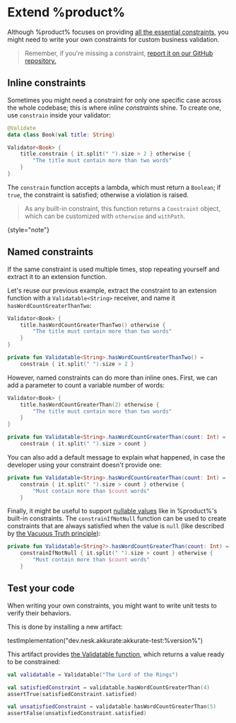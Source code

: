 # Extend %product%

Although %product% focuses on providing [all the essential constraints](constraints-reference.md), you might need to
write your own constraints for custom business validation.

> Remember, if you're missing a constraint, [report it on our GitHub repository.](%github_product_url%/issues)

## Inline constraints

Sometimes you might need a constraint for only one specific case across the whole codebase; this is where _inline
constraints_ shine. To create one, use `constrain` inside your validator:

```kotlin
@Validate
data class Book(val title: String)

Validator<Book> {
    title.constrain { it.split(" ").size > 2 } otherwise {
        "The title must contain more than two words"
    }
}
```

The `constrain` function accepts a lambda, which must return a `Boolean`; if `true`, the constraint is satisfied;
otherwise a violation is raised.

> As any built-in constraint, this function returns a `Constraint` object, which can be customized with `otherwise` and
> `withPath`.

{style="note"}

## Named constraints

If the same constraint is used multiple times, stop repeating yourself and extract it to an extension function.

Let's reuse our previous example, extract the constraint to an extension function with a `Validatable<String>`
receiver, and name it `hasWordCountGreaterThanTwo`:

```kotlin
Validator<Book> {
    title.hasWordCountGreaterThanTwo() otherwise {
        "The title must contain more than two words"
    }
}

private fun Validatable<String>.hasWordCountGreaterThanTwo() =
    constrain { it.split(" ").size > 2 }
```

However, named constraints can do more than inline ones. First, we can add a parameter to count a variable number of
words:

```kotlin
Validator<Book> {
    title.hasWordCountGreaterThan(2) otherwise {
        "The title must contain more than two words"
    }
}

private fun Validatable<String>.hasWordCountGreaterThan(count: Int) =
    constrain { it.split(" ").size > count }
```

You can also add a default message to explain what happened, in case the developer using your constraint doesn't provide
one:

```kotlin
private fun Validatable<String>.hasWordCountGreaterThan(count: Int) =
    constrain { it.split(" ").size > count } otherwise {
        "Must contain more than $count words"
    }
```

Finally, it might be useful to support [nullable values](harness-the-dsl.md#use-nullable-types) like in %product%'s
built-in constraints. The
`constrainIfNotNull` function can be used to create constraints that are always satisfied when the value is `null`
(like described by [the Vacuous Truth principle](https://en.wikipedia.org/wiki/Vacuous_truth#In_computer_programming)):

```kotlin
private fun Validatable<String?>.hasWordCountGreaterThan(count: Int) =
    constrainIfNotNull { it.split(" ").size > count } otherwise {
        "Must contain more than $count words"
    }
```

## Test your code

When writing your own constraints, you might want to write unit tests to verify their behaviors.

This is done by installing a new artifact:

<procedure title="Install akkurate-test">

<code-block lang="kotlin">
testImplementation("dev.nesk.akkurate:akkurate-test:%version%")
</code-block>

</procedure>

This artifact provides
[the Validatable function](https://akkurate.dev/api/akkurate-test/dev.nesk.akkurate.test/-validatable.html), which
returns a value ready to be constrained:

```kotlin
val validatable = Validatable("The Lord of the Rings")

val satisfiedConstraint = validatable.hasWordCountGreaterThan(4)
assertTrue(satisfiedConstraint.satisfied)

val unsatisfiedConstraint = validatable.hasWordCountGreaterThan(5)
assertFalse(unsatisfiedConstraint.satisfied)
```
